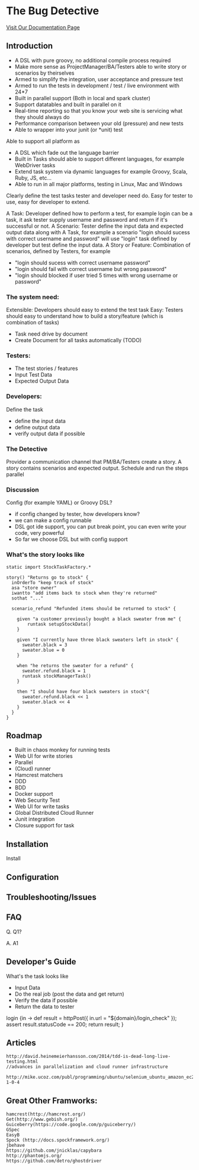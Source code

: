# The Bug Detective

[Visit Our Documentation Page](http://detectiveframework.github.io/detective)

## Introduction

* A DSL with pure groovy, no additional compile process required
* Make more sense as ProjectManager/BA/Testers able to write story or scenarios by theirselves
* Armed to simplify the integration, user acceptance and pressure test
* Armed to run the tests in development / test / live environment with 24*7
* Built in parallel support (Both in local and spark cluster)
* Support datatables and built in parallel on it
* Real-time reporting so that you know your web site is servicing what they should always do
* Performance comparison between your old (pressure) and new tests
* Able to wrapper into your junit (or *unit) test

Able to support all platform as

* A DSL which fade out the language barrier
* Built in Tasks should able to support different languages, for example WebDriver tasks 
* Extend task system via dynamic languages for example Groovy, Scala, Ruby, JS, etc...
* Able to run in all major platforms, testing in Linux, Mac and Windows

Clearly define the test tasks tester and developer need do. Easy for tester to use, easy for developer to extend.

A Task: Developer defined how to perform a test, for example login can be a task, it ask tester supply username and password and return if it's successful or not.
A Scenario: Tester define the input data and expected output data along with A Task, for example a scenario "login should sucess with correct username and password" will use "login" task defined by developer but test define the input data.
A Story or Feature: Combination of scenarios, defined by Testers, for example 
  - "login should sucess with correct username password"
  - "login should fail with correct username but wrong password"
  - "login should blocked if user tried 5 times with wrong username or password"

### The system need:
Extensible: Developers should easy to extend the test task
Easy: Testers should easy to understand how to build a story/feature (which is combination of tasks)
  - Task need drive by document
  - Create Document for all tasks automatically (TODO)

### Testers:
  - The test stories / features
  - Input Test Data
  - Expected Output Data

### Developers:
  Define the task
  - define the input data
  - define output data
  - verify output data if possible

### The Detective
  Provider a communication channel that PM/BA/Testers create a story.
  A story contains scenarios and expected output.
  Schedule and run the steps parallel
  
### Discussion 
  Config (for example YAML) or Groovy DSL?
  - if config changed by tester, how developers know?
  - we can make a config runnable
  - DSL got ide support, you can put break point, you can even write your code, very powerful
  - So far we choose DSL but with config support  

### What's the story looks like
    static import StockTaskFactory.*
    
	story() "Returns go to stock" {
      inOrderTo "keep track of stock"
      asa "store owner"
      iwantto "add items back to stock when they're returned"
      sothat "..."
      
      scenario_refund "Refunded items should be returned to stock" {
        
        given "a customer previously bought a black sweater from me" {
        	runtask setupStockData()  
        }
        
        given "I currently have three black sweaters left in stock" {
          sweater.black = 3
          sweater.blue = 0
        }
        
        when "he returns the sweater for a refund" {
          sweater.refund.black = 1
          runtask stockManagerTask()
        }
        
        then "I should have four black sweaters in stock"{
          sweater.refund.black << 1
          sweater.black << 4
        }
      }
    }
  
## Roadmap

  - Built in chaos monkey for running tests
  - Web UI for write stories
  - Parallel
  - (Cloud) runner
  - Hamcrest matchers
  - DDD
  - BDD
  - Docker support
  - Web Security Test
  - Web UI for write tasks
  - Global Distributed Cloud Runner
  - Junit integration
  - Closure support for task
  
  
## Installation

Install 

## Configuration


## Troubleshooting/Issues

  
## FAQ

Q. Q1?

A. A1  
  
## Developer's Guide

What's the task looks like
  - Input Data
  - Do the real job (post the data and get return)
  - Verify the data if possible
  - Return the data to tester

  login {in ->
    def result = httpPost({
    		in.url = "${domain}/login_check"
    	});
    assert result.statusCode == 200;
    return result;
  }  
  
## Articles
	http://david.heinemeierhansson.com/2014/tdd-is-dead-long-live-testing.html
	//advances in parallelization and cloud runner infrastructure
	
	http://mike.ucoz.com/publ/programming/ubuntu/selenium_ubuntu_amazon_ec2_headless/8-1-0-4
  
## Great Other Framworks:
	hamcrest(http://hamcrest.org/)
	Get(http://www.gebish.org/)
	Guiceberry(https://code.google.com/p/guiceberry/)
	GSpec
	EasyB
	Spock (http://docs.spockframework.org/)
	jbehave
	https://github.com/jnicklas/capybara
	http://phantomjs.org/
	https://github.com/detro/ghostdriver
	
	
	
  